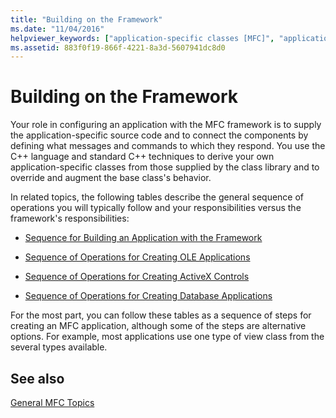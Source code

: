 ```yaml
---
title: "Building on the Framework"
ms.date: "11/04/2016"
helpviewer_keywords: ["application-specific classes [MFC]", "application framework [MFC], building applications", "applications [MFC]", "MFC, application development"]
ms.assetid: 883f0f19-866f-4221-8a3d-5607941dc8d0
---
```

# Building on the Framework

Your role in configuring an application with the MFC framework is to supply the application-specific source code and to connect the components by defining what messages and commands to which they respond. You use the C++ language and standard C++ techniques to derive your own application-specific classes from those supplied by the class library and to override and augment the base class's behavior.

In related topics, the following tables describe the general sequence of operations you will typically follow and your responsibilities versus the framework's responsibilities:

- [Sequence for Building an Application with the Framework](../mfc/sequence-of-operations-for-building-mfc-applications.md)

- [Sequence of Operations for Creating OLE Applications](../mfc/sequence-of-operations-for-creating-ole-applications.md)

- [Sequence of Operations for Creating ActiveX Controls](../mfc/sequence-of-operations-for-creating-activex-controls.md)

- [Sequence of Operations for Creating Database Applications](../mfc/sequence-of-operations-for-creating-database-applications.md)

For the most part, you can follow these tables as a sequence of steps for creating an MFC application, although some of the steps are alternative options. For example, most applications use one type of view class from the several types available.

## See also

[General MFC Topics](../mfc/general-mfc-topics.md)
